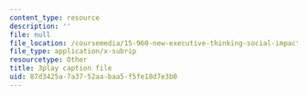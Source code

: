 ```yaml
---
content_type: resource
description: ''
file: null
file_location: /coursemedia/15-960-new-executive-thinking-social-impact-technology-projects-fall-2017-spring-2018/87d3425a7a3752aabaa5f5fe18d7e3b0_sv6oW4AEVOY.vtt
file_type: application/x-subrip
resourcetype: Other
title: 3play caption file
uid: 87d3425a-7a37-52aa-baa5-f5fe18d7e3b0
---
```

